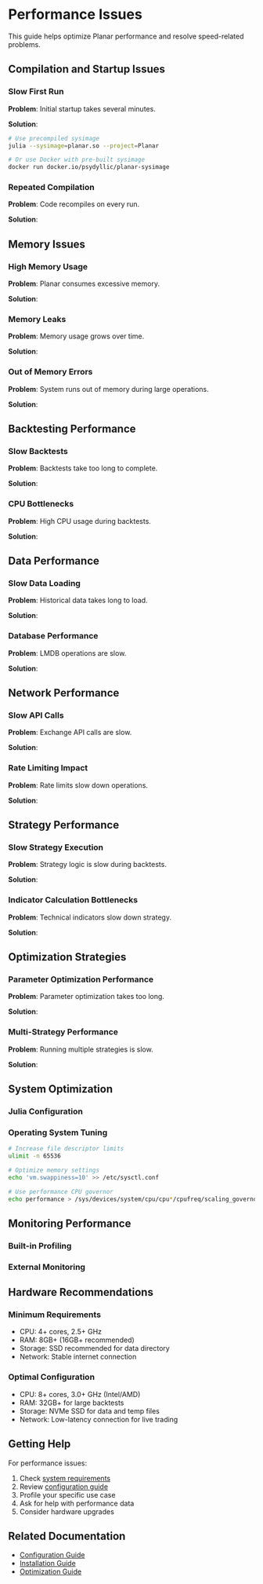 <!--
title: "Performance Issues"
description: "Solutions for performance optimization and speed problems"
category: "troubleshooting"
-->

# Performance Issues

This guide helps optimize Planar performance and resolve speed-related problems.

## Compilation and Startup Issues

### Slow First Run

**Problem**: Initial startup takes several minutes.

**Solution**:
```bash
# Use precompiled sysimage
julia --sysimage=planar.so --project=Planar

# Or use Docker with pre-built sysimage
docker run docker.io/psydyllic/planar-sysimage
```

### Repeated Compilation

**Problem**: Code recompiles on every run.

**Solution**:

## Memory Issues

### High Memory Usage

**Problem**: Planar consumes excessive memory.

**Solution**:

### Memory Leaks

**Problem**: Memory usage grows over time.

**Solution**:

### Out of Memory Errors

**Problem**: System runs out of memory during large operations.

**Solution**:

## Backtesting Performance

### Slow Backtests

**Problem**: Backtests take too long to complete.

**Solution**:

### CPU Bottlenecks

**Problem**: High CPU usage during backtests.

**Solution**:

## Data Performance

### Slow Data Loading

**Problem**: Historical data takes long to load.

**Solution**:

### Database Performance

**Problem**: LMDB operations are slow.

**Solution**:

## Network Performance

### Slow API Calls

**Problem**: Exchange API calls are slow.

**Solution**:

### Rate Limiting Impact

**Problem**: Rate limits slow down operations.

**Solution**:

## Strategy Performance

### Slow Strategy Execution

**Problem**: Strategy logic is slow during backtests.

**Solution**:

### Indicator Calculation Bottlenecks

**Problem**: Technical indicators slow down strategy.

**Solution**:

## Optimization Strategies

### Parameter Optimization Performance

**Problem**: Parameter optimization takes too long.

**Solution**:

### Multi-Strategy Performance

**Problem**: Running multiple strategies is slow.

**Solution**:

## System Optimization

### Julia Configuration


### Operating System Tuning

```bash
# Increase file descriptor limits
ulimit -n 65536

# Optimize memory settings
echo 'vm.swappiness=10' >> /etc/sysctl.conf

# Use performance CPU governor
echo performance > /sys/devices/system/cpu/cpu*/cpufreq/scaling_governor
```

## Monitoring Performance

### Built-in Profiling


### External Monitoring


## Hardware Recommendations

### Minimum Requirements
- CPU: 4+ cores, 2.5+ GHz
- RAM: 8GB+ (16GB+ recommended)
- Storage: SSD recommended for data directory
- Network: Stable internet connection

### Optimal Configuration
- CPU: 8+ cores, 3.0+ GHz (Intel/AMD)
- RAM: 32GB+ for large backtests
- Storage: NVMe SSD for data and temp files
- Network: Low-latency connection for live trading

## Getting Help

For performance issues:

1. Check [system requirements](../getting-started/installation.md)
2. Review [configuration guide](../config.md)
3. Profile your specific use case
4. Ask for help with performance data
5. Consider hardware upgrades

## Related Documentation

- [Configuration Guide](../config.md)
- [Installation Guide](../getting-started/installation.md)
- [Optimization Guide](../optimization.md)